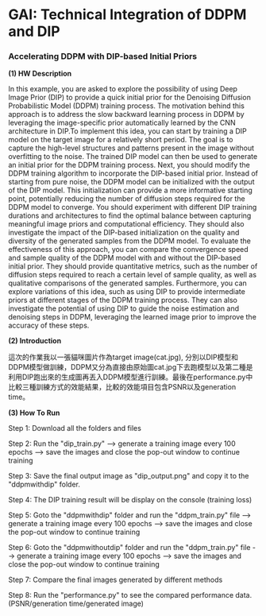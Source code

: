 # GAI: Technical Integration of DDPM and DIP

### **Accelerating DDPM with DIP-based Initial Priors**

**(1) HW Description**

In this example, you are asked to explore the possibility of using Deep Image Prior (DIP) to provide a quick initial prior for the Denoising Diffusion Probabilistic Model (DDPM) training process. The motivation behind this approach is to address the slow backward learning process in DDPM by leveraging the image-specific prior automatically learned by the CNN architecture in DIP.To implement this idea, you can start by training a DIP model on the target image for a relatively short period. The goal is to capture the high-level structures and patterns present in the image without overfitting to the noise. The trained DIP model can then be used to generate an initial prior for the DDPM training process. Next, you should modify the DDPM training algorithm to incorporate the DIP-based initial prior. Instead of starting from pure noise, the DDPM model can be initialized with the output of the DIP model. This initialization can provide a more informative starting point, potentially reducing the number of diffusion steps required for the DDPM model to converge. You should experiment with different DIP training durations and architectures to find the optimal balance between capturing meaningful image priors and computational efficiency. They should also investigate the impact of the DIP-based initialization on the quality and diversity of the generated samples from the DDPM model. To evaluate the effectiveness of this approach, you can compare the convergence speed and sample quality of the DDPM model with and without the DIP-based initial prior. They should provide quantitative metrics, such as the number of diffusion steps required to reach a certain level of sample quality, as well as qualitative comparisons of the generated samples. Furthermore, you can explore variations of this idea, such as using DIP to provide intermediate priors at different stages of the DDPM training process. They can also investigate the potential of using DIP to guide the noise estimation and denoising steps in DDPM, leveraging the learned image prior to improve the accuracy of these steps.

**(2) Introduction**

這次的作業我以一張貓咪圖片作為target image(cat.jpg), 分別以DIP模型和DDPM模型做訓練，DDPM又分為直接由原始圖cat.jpg下去跑模型以及第二種是利用DIP跑出來的生成圖再丟入DDPM模型進行訓練。最後在performance.py中比較三種訓練方式的效能結果，比較的效能項目包含PSNR以及generation time。

**(3) How To Run**

Step 1: Download all the folders and files

Step 2: Run the "dip_train.py" --> generate a training image every 100 epochs --> save the images and close the pop-out window to continue training

Step 3: Save the final output image as "dip_output.png" and copy it to the "ddpmwithdip" folder.

Step 4: The DIP training result will be display on the console (training loss)

Step 5: Goto the "ddpmwithdip" folder and run the "ddpm_train.py" file --> generate a training image every 100 epochs --> save the images and close the pop-out window to continue training

Step 6: Goto the "ddpmwithoutdip" folder and run the "ddpm_train.py" file --> generate a training image every 100 epochs --> save the images and close the pop-out window to continue training

Step 7: Compare the final images generated by different methods

Step 8: Run the "performance.py" to see the compared performance data. (PSNR/generation time/generated image)
